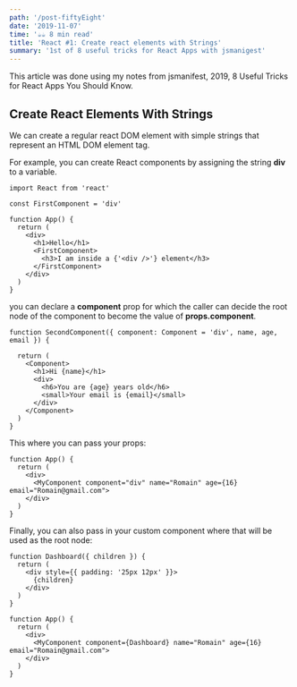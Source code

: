```yaml
---
path: '/post-fiftyEight'
date: '2019-11-07'
time: '☕️☕️ 8 min read'
title: 'React #1: Create react elements with Strings'
summary: '1st of 8 useful tricks for React Apps with jsmanigest'
---
```


This article was done using my notes from jsmanifest, 2019, 8 Useful Tricks for React Apps You Should Know.

## Create React Elements With Strings

We can create a regular react DOM element with simple strings that represent an HTML DOM element tag.

For example, you can create React components by assigning the string **div** to a variable.

```
import React from 'react'

const FirstComponent = 'div'

function App() {
  return (
    <div>
      <h1>Hello</h1>
      <FirstComponent>
        <h3>I am inside a {'<div />'} element</h3>
      </FirstComponent>
    </div>
  )
}
```

you can declare a **component** prop for which the caller can decide the root node of the component to become the value of **props.component**.

```
function SecondComponent({ component: Component = 'div', name, age, email }) {

  return (
    <Component>
      <h1>Hi {name}</h1>
      <div>
        <h6>You are {age} years old</h6>
        <small>Your email is {email}</small>
      </div>
    </Component>
  )
}
```

This where you can pass your props:

```
function App() {
  return (
    <div>
      <MyComponent component="div" name="Romain" age={16} email="Romain@gmail.com">
    </div>
  )
}
```

Finally, you can also pass in your custom component where that will be used as the root node:

```
function Dashboard({ children }) {
  return (
    <div style={{ padding: '25px 12px' }}>
      {children}
    </div>
  )
}

function App() {
  return (
    <div>
      <MyComponent component={Dashboard} name="Romain" age={16} email="Romain@gmail.com">
    </div>
  )
}
```
